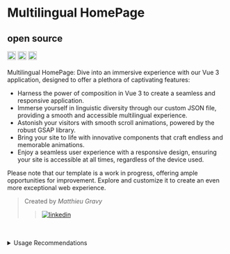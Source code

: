 # Multilingual HomePage
## open source
<img height="20px" src="https://img.shields.io/badge/Vue%20js-35495E?style=for-the-badge&logo=vuedotjs&logoColor=4FC08D" alt="vueJS" title="vueJS"/> <img height="20px" src="https://img.shields.io/badge/JavaScript-323330?style=for-the-badge&logo=javascript&logoColor=F7DF1E" alt="JS" title="JS"/> <img height="20px" src="https://img.shields.io/badge/Sass-CC6699?style=for-the-badge&logo=sass&logoColor=white" alt="sass" title="sass"/>
<br/>
<br/>
Multilingual HomePage: Dive into an immersive experience with our Vue 3 application, designed to offer a plethora of captivating features:

- Harness the power of composition in Vue 3 to create a seamless and responsive application.
- Immerse yourself in linguistic diversity through our custom JSON file, providing a smooth and accessible multilingual experience.
- Astonish your visitors with smooth scroll animations, powered by the robust GSAP library.
- Bring your site to life with innovative components that craft endless and memorable animations.
- Enjoy a seamless user experience with a responsive design, ensuring your site is accessible at all times, regardless of the device used.

Please note that our template is a work in progress, offering ample opportunities for improvement. Explore and customize it to create an even more exceptional web experience.

> Created by _Matthieu Gravy_
> > <a href="https://www.linkedin.com/in/matthieugravy/"><img src="https://img.shields.io/badge/LinkedIn-0077B5?style=for-the-badge&logo=linkedin&logoColor=white" alt="linkedin" title="linkedin"/></a>
<br/>
<br/>
<details>
<summary> Usage Recommendations 
</summary>

<h4>Recommended IDE Setup</h4>

[VSCode](https://code.visualstudio.com/) + [Volar](https://marketplace.visualstudio.com/items?itemName=Vue.volar) (and disable Vetur) + [TypeScript Vue Plugin (Volar)](https://marketplace.visualstudio.com/items?itemName=Vue.vscode-typescript-vue-plugin).

<h4>Customize configuration</h4> 

See [Vite Configuration Reference](https://vitejs.dev/config/).

### Project Setup

```sh
npm install
```

<h4>Compile and Hot-Reload for Development</h4> 

```sh
npm run dev
```

<h4>Compile and Minify for Production</h4> 

```sh
npm run build
```

<h4>Lint with [ESLint](https://eslint.org/)</h4> 

```sh
npm run lint
```
</details>
